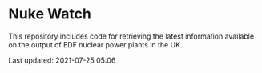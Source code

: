 # Nuke Watch

This repository includes code for retrieving the latest information available on the output of EDF nuclear power plants in the UK.

Last updated: 2021-07-25 05:06